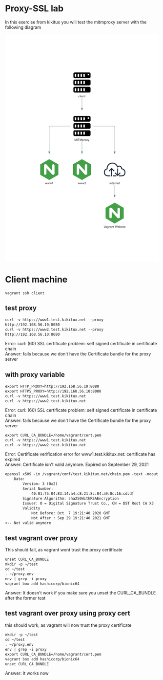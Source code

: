 # Proxy-SSL lab

In this exercise from kikitux you will test the mitmproxy server with the following diagram

![](diagram/proxyssl.png)    

# Client machine

```
vagrant ssh client
```

## test proxy
```
curl -v https://www1.test.kikitux.net --proxy http://192.168.56.10:8080
curl -v https://www2.test.kikitux.net --proxy http://192.168.56.10:8080
```
Error: curl: (60) SSL certificate problem: self signed certificate in certificate chain  
Answer: fails because we don't have the Certificate bundle for the proxy server

## with proxy variable
```
export HTTP_PROXY=http://192.168.56.10:8080
export HTTPS_PROXY=http://192.168.56.10:8080
curl -v https://www1.test.kikitux.net
curl -v https://www2.test.kikitux.net
```
Error: curl: (60) SSL certificate problem: self signed certificate in certificate chain  
Answer: fails because we don't have the Certificate bundle for the proxy server  
```
export CURL_CA_BUNDLE=/home/vagrant/cert.pem
curl -v https://www1.test.kikitux.net
curl -v https://www2.test.kikitux.net
```
Error: Certificate verification error for www1.test.kikitux.net: certificate has expired   
Answer: Certificate isn't valid anymore. Expired on September 29, 2021  
```
openssl x509 -in /vagrant/conf/test.kikitux.net/chain.pem -text -noout
    Data:
        Version: 3 (0x2)
        Serial Number:
            40:01:75:04:83:14:a4:c8:21:8c:84:a9:0c:16:cd:df
        Signature Algorithm: sha256WithRSAEncryption
        Issuer: O = Digital Signature Trust Co., CN = DST Root CA X3
        Validity
            Not Before: Oct  7 19:21:40 2020 GMT
            Not After : Sep 29 19:21:40 2021 GMT                         <-- Not valid anymore
```

## test vagrant over proxy

This should fail, as vagrant wont trust the proxy certificate  
```
unset CURL_CA_BUNDLE
mkdir -p ~/test
cd ~/test
. ~/proxy.env
env | grep -i proxy
vagrant box add hashicorp/bionic64
```
Answer: It doesn't work if you make sure you unset the CURL_CA_BUNDLE after the former test  

## test vagrant over proxy using proxy cert
this should work, as vagrant will now trust the proxy certificate
```
mkdir -p ~/test
cd ~/test
. ~/proxy.env
env | grep -i proxy
export CURL_CA_BUNDLE=/home/vagrant/cert.pem
vagrant box add hashicorp/bionic64
unset CURL_CA_BUNDLE
```
Answer: It works now  